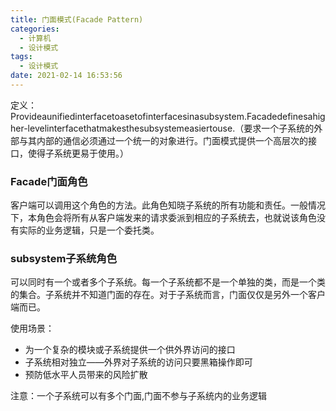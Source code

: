 ```yaml
---
title: 门面模式(Facade Pattern)
categories:
  - 计算机
  - 设计模式
tags:
  - 设计模式
date: 2021-02-14 16:53:56
---
```


定义：Provideaunifiedinterfacetoasetofinterfacesinasubsystem.Facadedefinesahigher-levelinterfacethatmakesthesubsystemeasiertouse.（要求一个子系统的外部与其内部的通信必须通过一个统一的对象进行。门面模式提供一个高层次的接口，使得子系统更易于使用。）

### Facade门面角色

客户端可以调用这个角色的方法。此角色知晓子系统的所有功能和责任。一般情况下，本角色会将所有从客户端发来的请求委派到相应的子系统去，也就说该角色没有实际的业务逻辑，只是一个委托类。

### subsystem子系统角色

可以同时有一个或者多个子系统。每一个子系统都不是一个单独的类，而是一个类的集合。子系统并不知道门面的存在。对于子系统而言，门面仅仅是另外一个客户端而已。

使用场景：

- 为一个复杂的模块或子系统提供一个供外界访问的接口
- 子系统相对独立——外界对子系统的访问只要黑箱操作即可
- 预防低水平人员带来的风险扩散

注意：一个子系统可以有多个门面,门面不参与子系统内的业务逻辑
<!--more-->